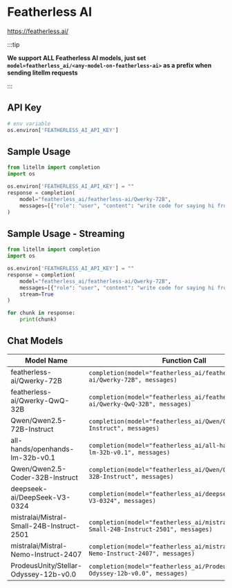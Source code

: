 # Featherless AI
https://featherless.ai/

:::tip

**We support ALL Featherless AI models, just set `model=featherless_ai/<any-model-on-featherless-ai>` as a prefix when sending litellm requests**

:::


## API Key
```python
# env variable
os.environ['FEATHERLESS_AI_API_KEY']
```

## Sample Usage
```python
from litellm import completion
import os

os.environ['FEATHERLESS_AI_API_KEY'] = ""
response = completion(
    model="featherless_ai/featherless-ai/Qwerky-72B", 
    messages=[{"role": "user", "content": "write code for saying hi from LiteLLM"}]
)
```

## Sample Usage - Streaming
```python
from litellm import completion
import os

os.environ['FEATHERLESS_AI_API_KEY'] = ""
response = completion(
    model="featherless_ai/featherless-ai/Qwerky-72B", 
    messages=[{"role": "user", "content": "write code for saying hi from LiteLLM"}],
    stream=True
)

for chunk in response:
    print(chunk)
```

## Chat Models
| Model Name                                 | Function Call                                                                                  |
|---------------------------------------------|-----------------------------------------------------------------------------------------------|
| featherless-ai/Qwerky-72B                   | `completion(model="featherless_ai/featherless-ai/Qwerky-72B", messages)`                      |
| featherless-ai/Qwerky-QwQ-32B               | `completion(model="featherless_ai/featherless-ai/Qwerky-QwQ-32B", messages)`                  |
| Qwen/Qwen2.5-72B-Instruct                   | `completion(model="featherless_ai/Qwen/Qwen2.5-72B-Instruct", messages)`                      |
| all-hands/openhands-lm-32b-v0.1             | `completion(model="featherless_ai/all-hands/openhands-lm-32b-v0.1", messages)`                |
| Qwen/Qwen2.5-Coder-32B-Instruct             | `completion(model="featherless_ai/Qwen/Qwen2.5-Coder-32B-Instruct", messages)`                |
| deepseek-ai/DeepSeek-V3-0324                | `completion(model="featherless_ai/deepseek-ai/DeepSeek-V3-0324", messages)`                   |
| mistralai/Mistral-Small-24B-Instruct-2501   | `completion(model="featherless_ai/mistralai/Mistral-Small-24B-Instruct-2501", messages)`      |
| mistralai/Mistral-Nemo-Instruct-2407        | `completion(model="featherless_ai/mistralai/Mistral-Nemo-Instruct-2407", messages)`           |
| ProdeusUnity/Stellar-Odyssey-12b-v0.0       | `completion(model="featherless_ai/ProdeusUnity/Stellar-Odyssey-12b-v0.0", messages)`          |
